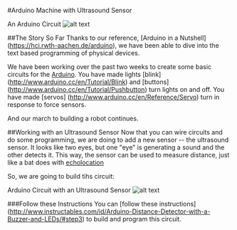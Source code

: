 #Arduino Machine with Ultrasound Sensor

An Arduino Circuit
![alt text](http://fritzing.org/media/fritzing-repo/projects/h/hc-sr04-project/images/HC-SR04-3.png "Logo Title Text 1")

##The Story So Far
Thanks to our reference, [Arduino in a Nutshell] (https://hci.rwth-aachen.de/arduino), we have been able to dive into the  text based programming of physical devices.

We have been working over the past two weeks to create some basic circuits for the [Arduino]( http://www.arduino.cc/). You have made lights [blink] (http://www.arduino.cc/en/Tutorial/Blink) and [buttons] (http://www.arduino.cc/en/Tutorial/Pushbutton) turn lights on and off. You have made [servos] (http://www.arduino.cc/en/Reference/Servo) turn in response to force sensors.  

And our march to building a robot continues.

##Working with an Ultrasound Sensor
Now that you can wire circuits and do some programming, we are doing to add a new sensor -- the ultrasound sensor. It looks like two eyes, but one "eye" is generating a sound and the other detects it. This way, the sensor can be used to measure distance, just like a bat does with [echolocation]( http://en.wikipedia.org/wiki/Animal_echolocation)

So, we are going to build tihs circuit:

Arduino Circuit with an Ultrasound Sensor
![alt text](http://cdn.instructables.com/FBN/QVIF/HJA2EJX2/FBNQVIFHJA2EJX2.MEDIUM.jpg "Ultrasound Sensor Arduino Circuit")

###Follow these Instructions
You can [follow these instructions] (http://www.instructables.com/id/Arduino-Distance-Detector-with-a-Buzzer-and-LEDs/#step3) to build and program this circuit.


